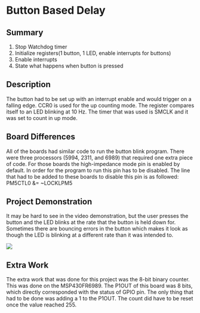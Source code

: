 # Button Based Delay
## Summary
1. Stop Watchdog timer
2. Initialize registers(1 button, 1 LED, enable interrupts for buttons)
3. Enable interrupts
4. State what happens when button is pressed
## Description
The button had to be set up with an interrupt enable and would trigger on a falling edge.  CCR0 is used for the up counting mode.  The register compares itself to an LED blinking at 10 Hz.  The timer that was used is SMCLK and it was set to count in up mode.
## Board Differences
All of the boards had similar code to run the button blink program. There were three processors (5994, 2311, and 6989) that required one extra piece of code. For those boards the high-impedance mode pin is enabled by default. In order for the program to run this pin has to be disabled. The line that had to be added to these boards to disable this pin is as followed: PM5CTL0 &= ~LOCKLPM5
## Project Demonstration
It may be hard to see in the video demonstration, but the user presses the button and the LED blinks at the rate that the button is held down for.  Sometimes there are bouncing errors in the button which makes it look as though the LED is blinking at a different rate than it was intended to.

![](https://media.giphy.com/media/3ohhwCJWtjgfHUuALu/giphy.gif)

## Extra Work
The extra work that was done for this project was the 8-bit binary counter.  This was done on the MSP430FR6989.  The P1OUT of this board was 8 bits, which directly corresponded with the status of GPIO pin.  The only thing that had to be done was adding a 1 to the P1OUT.  The count did have to be reset once the value reached 255.
